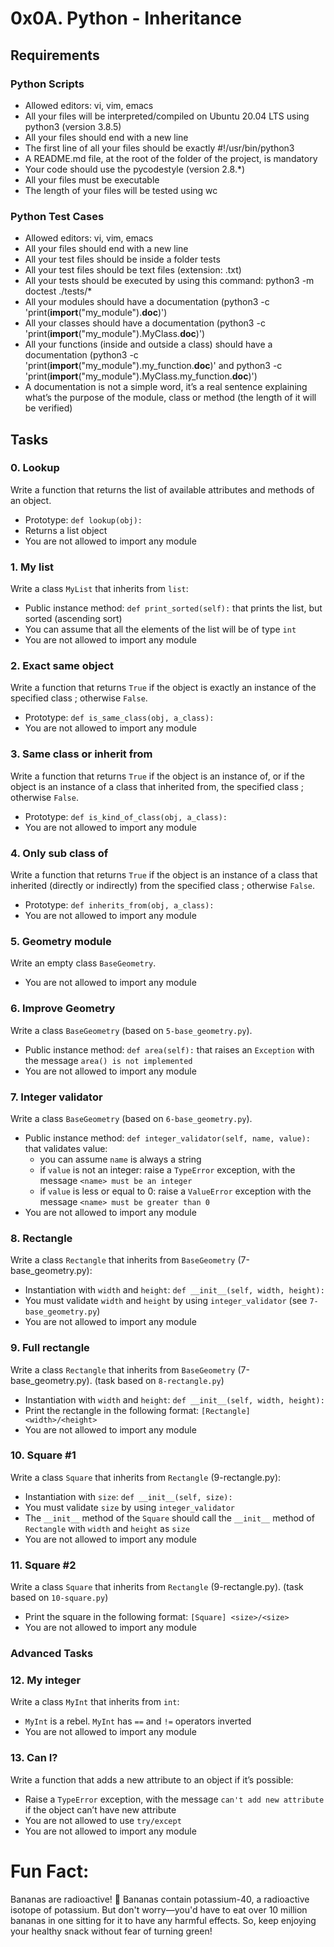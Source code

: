 # 0x0A. Python - Inheritance

## Requirements
### Python Scripts
- Allowed editors: vi, vim, emacs
- All your files will be interpreted/compiled on Ubuntu 20.04 LTS using python3 (version 3.8.5)
- All your files should end with a new line
- The first line of all your files should be exactly #!/usr/bin/python3
- A README.md file, at the root of the folder of the project, is mandatory
- Your code should use the pycodestyle (version 2.8.*)
- All your files must be executable
- The length of your files will be tested using wc

### Python Test Cases
- Allowed editors: vi, vim, emacs
- All your files should end with a new line
- All your test files should be inside a folder tests
- All your test files should be text files (extension: .txt)
- All your tests should be executed by using this command: python3 -m doctest ./tests/*
- All your modules should have a documentation (python3 -c 'print(__import__("my_module").__doc__)')
- All your classes should have a documentation (python3 -c 'print(__import__("my_module").MyClass.__doc__)')
- All your functions (inside and outside a class) should have a documentation (python3 -c 'print(__import__("my_module").my_function.__doc__)' and python3 -c 'print(__import__("my_module").MyClass.my_function.__doc__)')
- A documentation is not a simple word, it’s a real sentence explaining what’s the purpose of the module, class or method (the length of it will be verified)


## Tasks
### 0. Lookup
Write a function that returns the list of available attributes and methods of an object.
- Prototype: `def lookup(obj):`
- Returns a list object
- You are not allowed to import any module

### 1. My list
Write a class `MyList` that inherits from `list`:
- Public instance method: `def print_sorted(self):` that prints the list, but sorted (ascending sort)
- You can assume that all the elements of the list will be of type `int`
- You are not allowed to import any module

### 2. Exact same object
Write a function that returns `True` if the object is exactly an instance of the specified class ; otherwise `False`.
- Prototype: `def is_same_class(obj, a_class):`
- You are not allowed to import any module

### 3. Same class or inherit from
Write a function that returns `True` if the object is an instance of, or if the object is an instance of a class that inherited from, the specified class ; otherwise `False`.
- Prototype: `def is_kind_of_class(obj, a_class):`
- You are not allowed to import any module

### 4. Only sub class of
Write a function that returns `True` if the object is an instance of a class that inherited (directly or indirectly) from the specified class ; otherwise `False`.
- Prototype: `def inherits_from(obj, a_class):`
- You are not allowed to import any module

### 5. Geometry module
Write an empty class `BaseGeometry`.
- You are not allowed to import any module

### 6. Improve Geometry
Write a class `BaseGeometry` (based on `5-base_geometry.py`).
- Public instance method: `def area(self):` that raises an `Exception` with the message `area() is not implemented`
- You are not allowed to import any module

### 7. Integer validator
Write a class `BaseGeometry` (based on `6-base_geometry.py`).
- Public instance method: `def integer_validator(self, name, value):` that validates value:
  - you can assume `name` is always a string
  - if `value` is not an integer: raise a `TypeError` exception, with the message `<name> must be an integer`
  - if `value` is less or equal to 0: raise a `ValueError` exception with the message `<name> must be greater than 0`
- You are not allowed to import any module

### 8. Rectangle
Write a class `Rectangle` that inherits from `BaseGeometry` (7-base_geometry.py):
- Instantiation with `width` and `height`: `def __init__(self, width, height):`
- You must validate `width` and `height` by using `integer_validator` (see `7-base_geometry.py`)
- You are not allowed to import any module

### 9. Full rectangle
Write a class `Rectangle` that inherits from `BaseGeometry` (7-base_geometry.py). (task based on `8-rectangle.py`)
- Instantiation with `width` and `height`: `def __init__(self, width, height):`
- Print the rectangle in the following format: `[Rectangle] <width>/<height>`
- You are not allowed to import any module

### 10. Square #1
Write a class `Square` that inherits from `Rectangle` (9-rectangle.py):
- Instantiation with `size`: `def __init__(self, size):`
- You must validate `size` by using `integer_validator`
- The `__init__` method of the `Square` should call the `__init__` method of `Rectangle` with `width` and `height` as `size`
- You are not allowed to import any module

### 11. Square #2
Write a class `Square` that inherits from `Rectangle` (9-rectangle.py). (task based on `10-square.py`)
- Print the square in the following format: `[Square] <size>/<size>`
- You are not allowed to import any module

### Advanced Tasks
### 12. My integer
Write a class `MyInt` that inherits from `int`:
- `MyInt` is a rebel. `MyInt` has `==` and `!=` operators inverted
- You are not allowed to import any module

### 13. Can I?
Write a function that adds a new attribute to an object if it’s possible:
- Raise a `TypeError` exception, with the message `can't add new attribute` if the object can’t have new attribute
- You are not allowed to use `try/except`
- You are not allowed to import any module


# Fun Fact:
Bananas are radioactive! 🍌 Bananas contain potassium-40, a radioactive isotope of potassium. But don't worry—you'd have to eat over 10 million bananas in one sitting for it to have any harmful effects. So, keep enjoying your healthy snack without fear of turning green!
